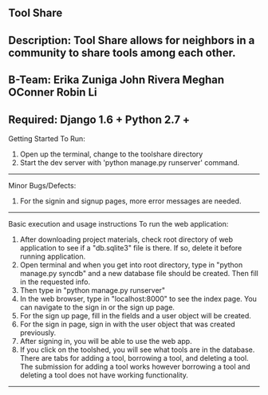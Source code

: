 Tool Share
------------------------------------------------------------
Description:
Tool Share allows for neighbors in a community to share
tools among each other.
------------------------------------------------------------
B-Team: 
Erika Zuniga
John Rivera
Meghan OConner
Robin Li
------------------------------------------------------------
Required:
Django 1.6 +
Python 2.7 +
------------------------------------------------------------
Getting Started
To Run:
1. Open up the terminal, change to the toolshare directory
2. Start the dev server with 'python manage.py runserver' 
command.
------------------------------------------------------------
Minor Bugs/Defects:
1. For the signin and signup pages, more error messages are 
needed.

------------------------------------------------------------
Basic execution and usage instructions
To run the web application:
1. After downloading project materials, check root directory
of web application to see if a "db.sqlite3" file is there. 
If so, delete it before running application.
2. Open terminal and when you get into root directory, type in
"python manage.py syncdb" and a new database file should be 
created. Then fill in the requested info. 
3. Then type in "python manage.py runserver"
4. In the web browser, type in "localhost:8000" to see the 
index page. You can navigate to the sign in or the sign up page. 
5. For the sign up page, fill in the fields and a user object 
will be created. 
6. For the sign in page, sign in with the user object that 
was created previously. 
7. After signing in, you will be able to use the web app.
8. If you click on the toolshed, you will see what tools are 
in the database. There are tabs for adding a tool, borrowing a 
tool, and deleting a tool. The submission for adding a tool works 
however borrowing a tool and deleting a tool does not have working 
functionality. 
------------------------------------------------------------
